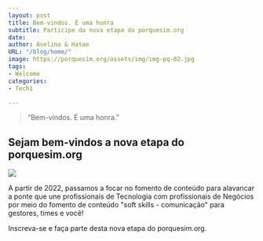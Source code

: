```yaml
---
layout: post
title: Bem-vindos. É uma honra
subtitle: Participe da nova etapa do porquesim.org
date: 
author: Avelino & Hatae
URL: "/blog/home/"
image: https://porquesim.org/assets/img/img-pq-02.jpg
tags:
- Welcome
categories:
- Tech1

---
```

> “Bem-vindos. É uma honra.”

## Sejam bem-vindos a nova etapa do porquesim.org

![](https://porquesim.org/assets/img/img-pq-02.jpg)

A partir de 2022, passamos a focar no fomento de conteúdo para alavancar a ponte que une profissionais de Tecnologia com profissionais de Negócios por meio do fomento de conteúdo "soft skills - comunicação" para gestores, times e você!

Inscreva-se e faça parte desta nova etapa do porquesim.org. 